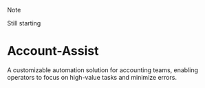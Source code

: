 >[!Note]
>Still starting
# Account-Assist
A customizable automation solution for accounting teams, enabling operators to focus on high-value tasks and minimize errors.
